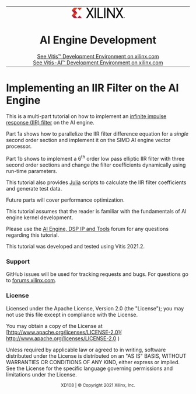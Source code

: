 <table class="sphinxhide" width="100%">
 <tr width="100%">
    <td align="center"><img src="https://raw.githubusercontent.com/Xilinx/Image-Collateral/main/xilinx-logo.png" width="30%"/><h1>AI Engine Development</h1>
    <a href="https://www.xilinx.com/products/design-tools/vitis.html">See Vitis™ Development Environment on xilinx.com</br></a>
    <a href="https://www.xilinx.com/products/design-tools/vitis/vitis-ai.html">See Vitis-AI™ Development Environment on xilinx.com</a>
    </td>
 </tr>
</table>

# Implementing an IIR Filter on the AI Engine

This is a multi-part tutorial on how to implement an [infinite impulse response (IIR) filter](https://en.wikipedia.org/wiki/Infinite_impulse_response) on the AI engine. 

Part 1a shows how to parallelize the IIR filter difference equation for a *single* second order section and implement it on the SIMD AI engine vector processor.

Part 1b shows to implement a 6<sup>th</sup> order low pass elliptic IIR filter with three second order sections and change the filter coefficients dynamically using run-time parameters.

This tutorial also provides [Julia](https://julialang.org/) scripts to calculate the IIR filter coefficients and generate test data.

Future parts will cover performance optimization.

This tutorial assumes that the reader is familiar with the fundamentals of AI engine kernel development.

Please use the [AI Engine, DSP IP and Tools](https://forums.xilinx.com/t5/AI-Engine-DSP-IP-and-Tools/bd-p/dspip_tools) forum for any questions regarding this tutorial.

This tutorial was developed and tested using Vitis 2021.2.

### Support

GitHub issues will be used for tracking requests and bugs. For questions go to [forums.xilinx.com](http://forums.xilinx.com/).

### License

Licensed under the Apache License, Version 2.0 (the "License"); you may not use this file except in compliance with the License.

You may obtain a copy of the License at [http://www.apache.org/licenses/LICENSE-2.0]( http://www.apache.org/licenses/LICENSE-2.0 )


Unless required by applicable law or agreed to in writing, software distributed under the License is distributed on an "AS IS" BASIS, WITHOUT WARRANTIES OR CONDITIONS OF ANY KIND, either express or implied. See the License for the specific language governing permissions and limitations under the License.

<p align="center"><sup>XD108 | &copy; Copyright 2021 Xilinx, Inc.</sup></p>
